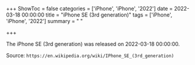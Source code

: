 +++
ShowToc = false
categories = ['iPhone', 'iPhone', '2022']
date = 2022-03-18 00:00:00
title = "iPhone SE (3rd generation)"
tags = ['iPhone', 'iPhone', '2022']
summary = " "

+++

The iPhone SE (3rd generation) was released on 2022-03-18 00:00:00.

Source: `https://en.wikipedia.org/wiki/IPhone_SE_(3rd_generation)`


